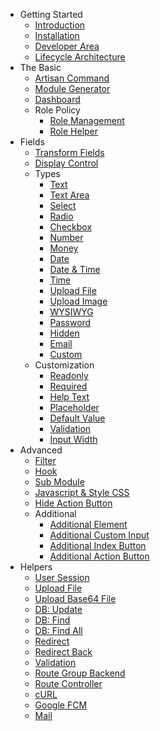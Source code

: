 - Getting Started
	- [Introduction](/)
	- [Installation](/getting_started/installation.md)
	- [Developer Area](getting_started/developer_area.md)
	- [Lifecycle Architecture](getting_started/lifecycle.md)
- The Basic
	- [Artisan Command](/basic/artisan.md)
	- [Module Generator](/basic/module_generator.md)
	- [Dashboard](/basic/dashboard.md)
	- Role Policy
		- [Role Management](/basic/role_policy/role_management.md)
		- [Role Helper](/basic/role_policy/role_helper.md)
- Fields
	- [Transform Fields](/fields/transform_fields.md)
	- [Display Control](/fields/display_control.md)
	- Types
		- [Text](/fields/types/text.md)
		- [Text Area](/fields/types/textarea.md) 
		- [Select](/fields/types/select.md)
		- [Radio](/fields/types/radio.md)
		- [Checkbox](/fields/types/checkbox.md)
		- [Number](/fields/types/number.md)
		- [Money](/fields/types/money.md)
		- [Date](/fields/types/date.md)
		- [Date & Time](/fields/types/datetime.md)
		- [Time](/fields/types/time.md)
		- [Upload File](/fields/types/upload.md)
		- [Upload Image](/fields/types/image.md)
		- [WYSIWYG](/fields/types/wysiwyg.md)
		- [Password](/fields/types/password.md)
		- [Hidden](/fields/types/hidden.md)
		- [Email](/fields/types/email.md)
		- [Custom](/fields/types/custom.md)
	- Customization
		- [Readonly](/fields/customization/readonly.md)
		- [Required](/fields/customization/required.md)
		- [Help Text](/fields/customization/help_text.md)
		- [Placeholder](/fields/customization/placeholder.md)
		- [Default Value](/fields/customization/default_value.md)
		- [Validation](/fields/customization/validation.md)
		- [Input Width](/fields/customization/input_width.md)
- Advanced
	- [Filter](/advanced/filter.md)
	- [Hook](/advanced/hook.md)
	- [Sub Module](/advanced/sub_module.md)
	- [Javascript & Style CSS](/advanced/javascripts_styles.md)
	- [Hide Action Button](/advanced/hide_action_button.md)
	- Additional
		- [Additional Element](/advanced/additional/element.md)
		- [Additional Custom Input](/advanced/additional/custom_input.md)
		- [Additional Index Button](/advanced/additional/index_button.md)
		- [Additional Action Button](/advanced/additional/action_button.md)
- Helpers
	- [User Session](/helpers/user_session.md)
	- [Upload File](/helpers/upload_file.md)
	- [Upload Base64 File](/helpers/upload_base64_file.md)
	- [DB: Update](/helpers/db_update.md)
	- [DB: Find](/helpers/db_find.md)
	- [DB: Find All](/helpers/db_find_all.md)
	- [Redirect](/helpers/redirect.md)
	- [Redirect Back](/helpers/redirect_back.md)
	- [Validation](/helpers/validation.md)
	- [Route Group Backend](/helpers/route_group_backend.md)
	- [Route Controller](/helpers/route_controller.md)
	- [cURL](/helpers/curl.md)
	- [Google FCM](/helpers/google_fcm.md)
	- [Mail](/helpers/mail.md)